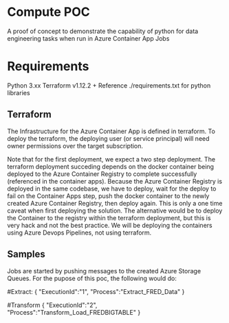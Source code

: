 # Compute POC
A proof of concept to demonstrate the capability of python for data engineering tasks when run in Azure Container App Jobs

# Requirements

Python 3.xx
Terraform v1.12.2 +
Reference ./requirements.txt for python libraries

## Terraform

The Infrastructure for the Azure Container App is defined in terraform. To deploy the terraform, the deploying user (or service principal) will need owner permissions over the target subscription. 

Note that for the first deployment, we expect a two step deployment. The terraform deployment succeding depends on the docker container being deployed to the Azure Container Registry to complete successfully (referenced in the container apps). Because the Azure Container Registry is deployed in the same codebase, we have to deploy, wait for the deploy to fail on the Container Apps step, push the docker container to the newly created Azure Container Registry, then deploy again. This is only a one time caveat when first deploying the solution. The alternative would be to deploy the Container to the registry within the terraform deployment, but this is very hack and not the best practice. We will be deploying the containers using Azure Devops Pipelines, not using terraform.

## Samples

Jobs are started by pushing messages to the created Azure Storage Queues. For the pupose of this poc, the following would do:

#Extract:
{
"ExecutionId":"1",
"Process":"Extract_FRED_Data"
}

#Transform
{
"ExecutionId":"2",
"Process":"Transform_Load_FREDBIGTABLE"
}